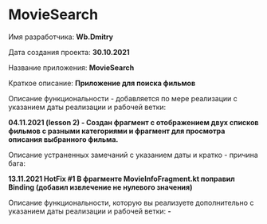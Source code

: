 # MovieSearch

Имя разработчика: **Wb.Dmitry**

Дата создания проекта: **30.10.2021**

Название приложения: **MovieSearch**

Краткое описание: **Приложение для поиска фильмов**



Описание функциональности - добавляется по мере реализации с указанием даты реализации и рабочей ветки: 

**04.11.2021 (lesson 2) - Создан фрагмент с отображением двух списков фильмов с разными категориями и фрагмент для просмотра описания выбранного фильма.**



Описание устраненных замечаний с указанием даты и кратко - причина бага:

**13.11.2021 HotFix #1 В фрагменте MovieInfoFragment.kt поправил Binding (добавил извлечение не нулевого значения)**



Описание функциональности, которую вы реализуете дополнительно с указанием даты реализации и рабочей ветки: **-**
